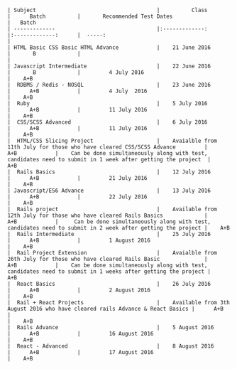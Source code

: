     | Subject                                      |          Class                                                                  |      Batch          |       Recommended Test Dates                                                                                  |   Batch  
    | -------------                                |:-------------:                                                                  |:-------------:      |  -----:                                                                                                       |
    | HTML Basic CSS Basic HTML Advance            |    21 June 2016                                                                 |       B             |                                                                                                               |
    | Javascript Intermediate                      |    22 June 2016                                                                 |       B             |         4 July 2016                                                                                           |    A+B
    |  RDBMS / Redis - NOSQL                       |    23 June 2016                                                                 |      A+B            |         4 July  2016                                                                                          |    A+B                 
    |  Ruby                                        |    5 July 2016                                                                  |      A+B            |         11 July 2016                                                                                          |    A+B 
    |  CSS/SCSS Advanced                           |    6 July 2016                                                                  |      A+B            |         11 July 2016                                                                                          |    A+B
    |  HTML/CSS Slicing Project                    |    Avaialble from 11th July for those who have cleared CSS/SCSS Advance         |      A+B            |    Can be done simultaneously along with test, candidates need to submit in 1 week after getting the project  |    A+B
    |  Rails Basics                                |    12 July 2016                                                                 |      A+B            |         21 July 2016                                                                                          |    A+B
    | Javascript/ES6 Advance                       |    13 July 2016                                                                 |      A+B            |         22 July 2016                                                                                          |    A+B   
    |  Rails project                               |    Available from 12th July for those who have cleared Rails Basics             |      A+B            |     Can be done simultaneously along with test, candidates need to submit in 2 week after getting the project |    A+B         
    |  Rails Intermediate                          |    25 July 2016                                                                 |      A+B            |         1 August 2016                                                                                         |    A+B 
    |  Rail Project Extension                      |    Avaialble from 26th July for those who have cleared Rails Basic              |      A+B            |    Can be done simultaneously along with test, candidates need to submit in 1 weeks after getting the project |    A+B 
    |  React Basics                                |    26 July 2016                                                                 |      A+B            |         2 August 2016                                                                                         |    A+B 
    |  Rail + React Projects                       |    Available from 3th August 2016 who have cleared rails Advance & React Basics |      A+B            |                                                                                                               |    A+B
    |  Rails Advance                               |    5 August 2016                                                                |      A+B            |         16 August 2016                                                                                        |    A+B 
    |  React - Advanced                            |    8 August 2016                                                                |      A+B            |         17 August 2016                                                                                        |    A+B 
